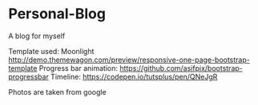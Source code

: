 # Personal-Blog
A blog for myself

Template used: Moonlight http://demo.themewagon.com/preview/responsive-one-page-bootstrap-template Progress bar animation: https://github.com/asifpix/bootstrap-progressbar Timeline: https://codepen.io/tutsplus/pen/QNeJgR

Photos are taken from google
